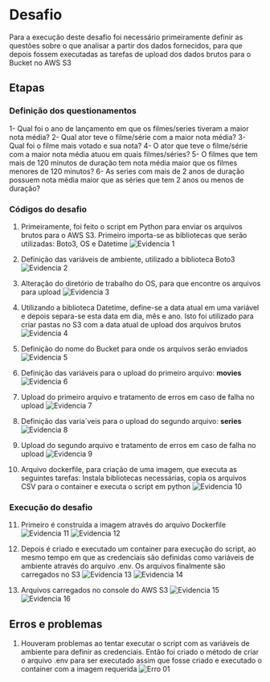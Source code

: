# Desafio
Para a execução deste desafio foi necessário primeiramente definir as questões sobre o que analisar a partir dos dados fornecidos, para que depois fossem executadas as tarefas de upload dos dados brutos para o Bucket no AWS S3

## Etapas

### Definição dos questionamentos

1- Qual foi o ano de lançamento em que os filmes/series tiveram a maior nota média?
2- Qual ator teve o filme/série com a maior nota média?
3- Qual foi o filme mais votado e sua nota?
4- O ator que teve o filme/série com a maior nota média atuou em quais filmes/séries?
5- O filmes que tem mais de 120 minutos de duração tem nota média maior que os filmes menores de 120 minutos?
6- As series com mais de 2 anos de duração possuem nota média maior que as séries que tem 2 anos ou menos de duração?

### Códigos do desafio

1. Primeiramente, foi feito o script em Python para enviar os arquivos brutos para o AWS S3. Primeiro importa-se as bibliotecas que serão utilizadas: Boto3, OS e Datetime
![Evidencia 1](../evidencias/01.png)

2. Definição das variáveis de ambiente, utilizado a biblioteca Boto3
![Evidencia 2](../evidencias/02.png) 

3. Alteração do diretório de trabalho do OS, para que encontre os arquivos para upload
![Evidencia 3](../evidencias/03.png)

4. Utilizando a biblioteca Datetime, define-se a data atual em uma variável e depois separa-se esta data em dia, mês e ano. Isto foi utilizado para criar pastas no S3 com a data atual de upload dos arquivos brutos
![Evidencia 4](../evidencias/04.png)

5. Definição do nome do Bucket para onde os arquivos serão enviados
![Evidencia 5](../evidencias/05.png)

6. Definição das variáveis para o upload do primeiro arquivo: **movies**
![Evidencia 6](../evidencias/06.png)

7. Upload do primeiro arquivo e tratamento de erros em caso de falha no upload
![Evidencia 7](../evidencias/07.png)

8. Definição das varia´veis para o upload do segundo arquivo: **series**
![Evidencia 8](../evidencias/08.png)

9. Upload do segundo arquivo e tratamento de erros em caso de falha no upload
![Evidencia 9](../evidencias/09.png)

10. Arquivo dockerfile, para criação de uma imagem, que executa as seguintes tarefas: Instala bibliotecas necessárias, copia os arquivos CSV para o container e executa o script em python
![Evidencia 10](../evidencias/10.png)

### Execução do desafio

11. Primeiro é construída a imagem através do arquivo Dockerfile
![Evidencia 11](../evidencias/Exec_01.png)
![Evidencia 12](../evidencias/Exec_02.png)

12. Depois é criado e executado um container para execução do script, ao mesmo tempo em que as credenciais são definidas como variáveis de ambiente através do arquivo .env. Os arquivos finalmente são carregados no S3
![Evidencia 13](../evidencias/Exec_03.png)
![Evidencia 14](../evidencias/Exec_04.png)

13. Arquivos carregados no console do AWS S3
![Evidencia 15](../evidencias/Exec_05.png)
![Evidencia 16](../evidencias/Exec_06.png)


## Erros e problemas

1. Houveram problemas ao tentar executar o script com as variáveis de ambiente para definir as credenciais. Então foi criado o método de criar o arquivo .env para ser executado assim que fosse criado e executado o container com a imagem requerida
![Erro 01](../evidencias/Err_01.png)